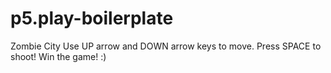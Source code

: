 # p5.play-boilerplate
Zombie City
Use UP arrow and DOWN arrow keys to move.
Press SPACE to shoot!
Win the game! :)
